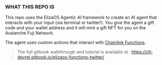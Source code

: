 ### WHAT THIS REPO IS
This repo uses the ElizaOS Agentic AI framework to create an AI agent that interacts with your input (via terminal or twitter!).
You give the agent a gift code and your wallet address and it will mint a gift NFT for you on the Avalanche Fuji Network.

The agent uses custom actions that interact with [Chainlink Functions](https://docs.chain.link/chainlink-functions).

> The full gitbook walkthrough and tutorial is available at : https://cll-devrel.gitbook.io/elizaos-functions-twitter/